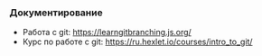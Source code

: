 ### Документирование


* Работа с git: https://learngitbranching.js.org/     
* Курс по работе с git: https://ru.hexlet.io/courses/intro_to_git/     
